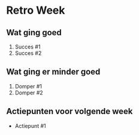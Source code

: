 # Retro Week ##

## Wat ging goed
1. Succes #1
2. Succes #2

## Wat ging er minder goed
1. Domper #1
2. Domper #2

## Actiepunten voor volgende week
* Actiepunt #1